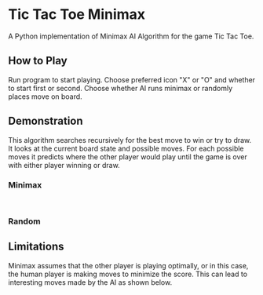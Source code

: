 # Tic Tac Toe Minimax

A Python implementation of Minimax AI Algorithm for the game Tic Tac Toe.

## How to Play

Run program to start playing. Choose preferred icon "X" or "O" and whether to start first or second. Choose whether AI runs minimax or randomly places move on board.

## Demonstration

This algorithm searches recursively for the best move to win or try to draw. It looks at the current board state and possible moves. For each possible moves it predicts where the other player would play until the game is over with either player winning or draw.

### Minimax

![]()

![]()

### Random

## Limitations

Minimax assumes that the other player is playing optimally, or in this case, the human player is making moves to minimize the score. This can lead to interesting moves made by the AI as shown below.
